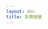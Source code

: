 ```yaml
---
layout: doc
title: 友情链接
---
```


<script setup>
import { defineAsyncComponent } from 'vue'

</script>

<ClientOnly>

</ClientOnly>